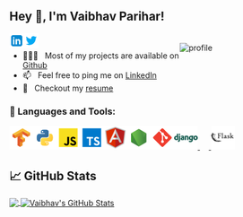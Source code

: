 ## Hey 👋, I'm Vaibhav Parihar!
<a href='https://www.linkedin.com/in/vaibhav-parihar/' target="_blank"><img align='left' alt="linkedin" src="https://raw.githubusercontent.com/Vaibhav2399/Vaibhav2399/main/icons8-linkedin.svg" height='26px'/></a>
<a href='https://twitter.com/Vaibhav__P' target="_blank"><img align='left' alt="twitter" src="https://raw.githubusercontent.com/Vaibhav2399/Vaibhav2399/main/icons8-twitter.svg" height='26px'/></a>

<br>
<img align="right" alt="profile" src="https://priyang-patel.web.app/assets/Images/Priyang@4x.png" width="200px"/>

<!-- - 🔭 I’m currently working on  -->
<!-- - 🌱 I’m currently learning Typescript and Node.js -->
- 👨🏻‍💻 &nbsp; Most of my projects are available on [Github](https://github.com/Vaibhav2399?tab=repositories)
- 📫 &nbsp; Feel free to ping me on [LinkedIn](https://www.linkedin.com/in/vaibhav-parihar/)
- 📝 &nbsp; Checkout my [resume](https://www.dropbox.com/scl/fi/haxrgmnzuc568ihzdvj2u/VP_Resume_Java.pdf?rlkey=fmuqf34xxcsdp14buuihh45x9&dl=0)
<!-- - 😄 &nbsp; Vist my portfolio: [portfolio](https://priyang-patel.web.app/) -->

### 🔨 Languages and Tools:

<a href="https://www.tensorflow.org" target="_blank"> <img align="left" src="https://raw.githubusercontent.com/Vaibhav2399/Vaibhav2399/main/tensorflow.svg" alt="tensorflow" height="42px"/> </a> 
<a href="https://www.python.org" target="_blank"><img align="left" alt="Python" height ="42px" src="https://raw.githubusercontent.com/Vaibhav2399/Vaibhav2399/main/python.svg"></a>
<a href="https://developer.mozilla.org/en-US/docs/Web/JavaScript" target="_blank"> <img align="left" alt="JavaScript" height ="42px"  src="https://raw.githubusercontent.com/Vaibhav2399/Vaibhav2399/main/javascript.svg"> </a>
<a href="https://www.typescriptlang.org/" target="_blank"><img align="left" alt="Typescirpt" height ="42px" src="https://raw.githubusercontent.com/Vaibhav2399/Vaibhav2399/main/typescript.svg"></a>
<a href="https://angular.io/" target="_blank"> <img align="left" alt="angular" height ="42px" src="https://raw.githubusercontent.com/Vaibhav2399/Vaibhav2399/main/icons8-angularjs.svg"></a>
<a href="https://nodejs.org" target="_blank"><img align="left" alt="Node.js" height ="42px" src="https://raw.githubusercontent.com/Vaibhav2399/Vaibhav2399/main/node.svg"></a>
<a href="https://git-scm.com/" target="_blank"> <img src="https://raw.githubusercontent.com/Vaibhav2399/Vaibhav2399/main/git-scm.svg" align="left" alt="git" height='42px'/> </a>
<a href="https://www.djangoproject.com/" target="_blank"> <img src="https://raw.githubusercontent.com/Vaibhav2399/Vaibhav2399/main/icons8-django.svg" alt="django" height='42px'/> </a>
&nbsp;&nbsp;&nbsp;&nbsp;<a href="https://flask.palletsprojects.com/en/2.0.x/" target="_blank"> <img src="https://raw.githubusercontent.com/Vaibhav2399/Vaibhav2399/main/icons8-flask.svg" alt="flask" height='42px'/> </a>
<br>


## &#x1f4c8; GitHub Stats

<a href="https://github.com/Vaibhav2399/Vaibhav2399" target="_blank">
  <img align="center" src="https://github-readme-stats.vercel.app/api/top-langs/?username=Vaibhav2399&title_color=ffffff&text_color=c9cacc&icon_color=2bbc8a&bg_color=1d1f21&langs_count=3" />
</a>
<a href="https://github.com/Vaibhav2399/Vaibhav2399" target="_blank">
  <img align="center"  src="https://github-readme-stats.vercel.app/api?username=Vaibhav2399&show_icons=true&line_height=27&count_private=true&title_color=ffffff&text_color=c9cacc&icon_color=2bbc8a&bg_color=1d1f21" alt="Vaibhav's GitHub Stats" />

